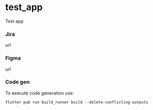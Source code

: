 # test_app

Test app
### Jira
url

### Figma
url

### Code gen

To execute code generation use:
```
flutter pub run build_runner build --delete-conflicting-outputs
```
